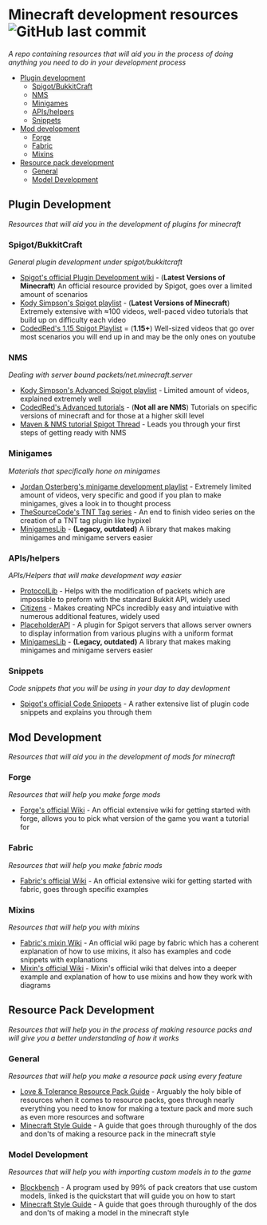 # Minecraft development resources ![GitHub last commit](https://img.shields.io/github/last-commit/cryptizism/minecraft-development-resources?label=Last%20updated&style=for-the-badge)
_A repo containing resources that will aid you in the process of doing anything you need to do in your development process_

- [Plugin development](#plugin-development)
  - [Spigot/BukkitCraft](#spigotbukkitcraft)
  - [NMS](#nms)
  - [Minigames](#minigames)
  - [APIs/helpers](#apishelpers)
  - [Snippets](#snippets)
- [Mod development](#mod-development)
  - [Forge](#forge)
  - [Fabric](#fabric)
  - [Mixins](#mixins)
- [Resource pack development](#resource-pack-development)
  - [General](#general)
  - [Model Development](#model-development)
  
## Plugin Development
_Resources that will aid you in the development of plugins for minecraft_
### Spigot/BukkitCraft
_General plugin development under spigot/bukkitcraft_
- [Spigot's official Plugin Development wiki](https://www.spigotmc.org/wiki/spigot-plugin-development/) - (**Latest Versions of Minecraft**) An official resource provided by Spigot, goes over a limited amount of scenarios 
- [Kody Simpson's Spigot playlist](https://www.youtube.com/watch?v=tnJZMaoMPhE&list=PLfu_Bpi_zcDNEKmR82hnbv9UxQ16nUBF7) - (**Latest Versions of Minecraft**) Extremely extensive with ≈100 videos, well-paced video tutorials that build up on difficulty each video
- [CodedRed's 1.15 Spigot Playlist](https://www.youtube.com/watch?v=pTEZiAUrYJY&list=PL65-DKRLvp3Yn7iglPfxKoc7bl0N80XgG&index=27) = (**1.15+**) Well-sized videos that go over most scenarios you will end up in and may be the only ones on youtube
### NMS
_Dealing with server bound packets/net.minecraft.server_
- [Kody Simpson's Advanced Spigot playlist](https://www.youtube.com/watch?v=2FcnwD2MHOA&list=PLfu_Bpi_zcDMWE15USaR7k5jqTufhWDy6) - Limited amount of videos, explained extremely well
- [CodedRed's Advanced tutorials](https://www.youtube.com/c/CodedRed/playlists?view=50&sort=dd&shelf_id=3) - (**Not all are NMS**) Tutorials on specific versions of minecraft and for those at a higher skill level
- [Maven & NMS tutorial Spigot Thread](https://www.spigotmc.org/threads/maven-nms-tutorial.347254/) - Leads you through your first steps of getting ready with NMS
### Minigames
_Materials that specifically hone on minigames_
- [Jordan Osterberg's minigame development playlist](https://www.youtube.com/watch?v=GW8xWDMqwtc&list=PL_PpCEhxOB-0vyS2V-iddLkE8PvNf1-9R) - Extremely limited amount of videos, very specific and good if you plan to make minigames, gives a look in to thought process
- [TheSourceCode's TNT Tag series](https://www.youtube.com/watch?v=R30xVZ1-vOw&list=PLdnyVeMcpY79WCCGsHW0_XHhGDmsPJBtC) - An end to finish video series on the creation of a TNT tag plugin like hypixel
- [MinigamesLib](https://www.spigotmc.org/resources/minigameslib.23844) - **(Legacy, outdated)** A library that makes making minigames and minigame servers easier
### APIs/helpers
_APIs/Helpers that will make development way easier_
- [ProtocolLib](https://www.spigotmc.org/resources/protocollib.1997/) - Helps with the modification of packets which are impossible to preform  with the standard Bukkit API, widely used
- [Citizens](https://citizensnpcs.co/) - Makes creating NPCs incredibly easy and intuiative with numerous additional features, widely used
- [PlaceholderAPI](https://www.spigotmc.org/resources/placeholderapi.6245/) - A plugin for Spigot servers that allows server owners to display information from various plugins with a uniform format
- [MinigamesLib](https://www.spigotmc.org/resources/minigameslib.23844) - **(Legacy, outdated)** A library that makes making minigames and minigame servers easier
### Snippets
_Code snippets that you will be using in your day to day devlopment_
- [Spigot's official Code Snippets](https://www.spigotmc.org/wiki/plugin-snippets/) - A rather extensive list of plugin code snippets and explains you through them
## Mod Development
_Resources that will aid you in the development of mods for minecraft_
### Forge
_Resources that will help you make forge mods_
- [Forge's official Wiki](https://docs.minecraftforge.net/en/latest/gettingstarted/) - An official extensive wiki for getting started with forge, allows you to pick what version of the game you want a tutorial for
### Fabric
_Resources that will help you make fabric mods_
- [Fabric's official Wiki](https://fabricmc.net/wiki/doku.php#tutorials_for_developing_with_fabric) - An official extensive wiki for getting started with fabric, goes through specific examples
### Mixins
_Resources that will help you with mixins_
- [Fabric's mixin Wiki](https://fabricmc.net/wiki/tutorial:mixin_introduction) - An official wiki page by fabric which has a coherent explanation of how to use mixins, it also has examples and code snippets with explanations
- [Mixin's official Wiki](https://github.com/SpongePowered/Mixin/wiki) - Mixin's official wiki that delves into a deeper example and explanation of how to use mixins and how they work with diagrams
## Resource Pack Development
_Resources that will help you in the process of making resource packs and will give you a better understanding of how it works_
### General
_Resources that will help you make a resource pack using every feature_
- [Love & Tolerance Resource Pack Guide](https://github.com/Love-and-Tolerance/Resource-Pack-Guide) - Arguably the holy bible of resources when it comes to resource packs, goes through nearly everything you need to know for making a texture pack and more such as even more resources and software
- [Minecraft Style Guide](https://itemsadder.devs.beer/plugin-usage/minecraft-style-guide) - A guide that goes through thuroughly of the dos and don'ts of making a resource pack in the minecraft style
### Model Development
_Resources that will help you with importing custom models in to the game_
- [Blockbench](https://www.blockbench.net/quickstart) - A program used by 99% of pack creators that use custom models, linked is the quickstart that will guide you on how to start
- [Minecraft Style Guide](https://itemsadder.devs.beer/plugin-usage/minecraft-style-guide) - A guide that goes through thuroughly of the dos and don'ts of making a model in the minecraft style
